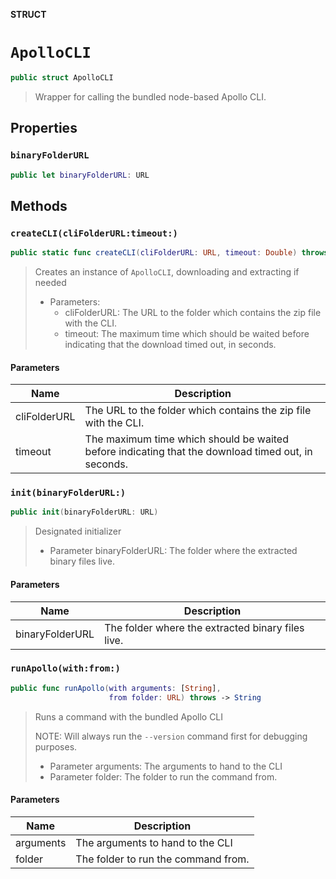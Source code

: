 **STRUCT**

# `ApolloCLI`

```swift
public struct ApolloCLI
```

> Wrapper for calling the bundled node-based Apollo CLI.

## Properties
### `binaryFolderURL`

```swift
public let binaryFolderURL: URL
```

## Methods
### `createCLI(cliFolderURL:timeout:)`

```swift
public static func createCLI(cliFolderURL: URL, timeout: Double) throws -> ApolloCLI
```

> Creates an instance of `ApolloCLI`, downloading and extracting if needed
>
> - Parameters:
>   - cliFolderURL: The URL to the folder which contains the zip file with the CLI.
>   - timeout: The maximum time which should be waited before indicating that the download timed out, in seconds.

#### Parameters

| Name | Description |
| ---- | ----------- |
| cliFolderURL | The URL to the folder which contains the zip file with the CLI. |
| timeout | The maximum time which should be waited before indicating that the download timed out, in seconds. |

### `init(binaryFolderURL:)`

```swift
public init(binaryFolderURL: URL)
```

> Designated initializer
>
> - Parameter binaryFolderURL: The folder where the extracted binary files live.

#### Parameters

| Name | Description |
| ---- | ----------- |
| binaryFolderURL | The folder where the extracted binary files live. |

### `runApollo(with:from:)`

```swift
public func runApollo(with arguments: [String],
                      from folder: URL) throws -> String
```

> Runs a command with the bundled Apollo CLI
>
> NOTE: Will always run the `--version` command first for debugging purposes.
> - Parameter arguments: The arguments to hand to the CLI
> - Parameter folder: The folder to run the command from.

#### Parameters

| Name | Description |
| ---- | ----------- |
| arguments | The arguments to hand to the CLI |
| folder | The folder to run the command from. |